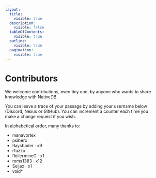 ```yaml
---
layout:
  title:
    visible: true
  description:
    visible: false
  tableOfContents:
    visible: true
  outline:
    visible: true
  pagination:
    visible: true
---
```


# Contributors

We welcome contributions, even tiny one, by anyone who wants to share knowledge with NativeDB.

You can leave a trace of your passage by adding your username below (Discord, Nexus or GitHub). You can increment a counter each time you make a change request if you wish.

In alphabetical order, many thanks to:

* manavortex
* psiberx
* Rayshader · x9
* rfuzzo
* RollermineC · x1
* roms1383 · x12
* Seijax · x1
* void\*

